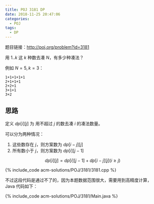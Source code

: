 ```yaml
---
title: POJ 3181 DP
date: 2018-11-25 20:47:06
categories:
  - POJ
tags:
  - DP
---
```


题目链接：http://poj.org/problem?id=3181

用 $1..k$ 这 $k$ 种数去凑 $N$，有多少种凑法？

例如 $N = 5, k = 3$：

```
1+1+1+1+1
2+1+1+1
2+2+1
3+1+1
3+2
```

<!-- more -->

## 思路

定义 $dp[i][j]$ 为 用不超过 $j$ 的数去凑 $i$ 的凑法数量。

可以分为两种情况：

1. 这些数存在 $j$，则方案数为 $dp[i-j][j]$
2. 所有数小于 $j$，则方案数为 $dp[i][j-1]$

$$
dp[i][j] = dp[i][j-1] + dp[i-j][j] (i \geq j)
$$

{% include_code acm-solutions/POJ/3181/3181.cpp %}

不过这段代码是通过不了的，因为本题数据范围很大，需要用到高精度计算，Java 代码如下：

{% include_code acm-solutions/POJ/3181/Main.java %}